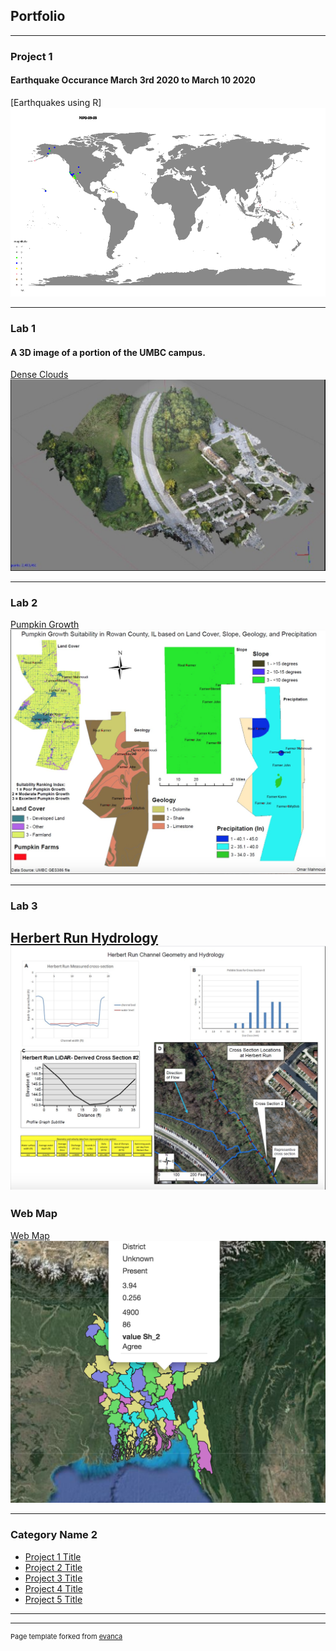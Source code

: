 ## Portfolio

---
### Project 1 
#### Earthquake Occurance March 3rd 2020  to March 10 2020 

[Earthquakes using R]
<img src="images/earthquakes2.gif?raw=true"/>



---
### Lab 1
#### A 3D image of a portion of the UMBC campus.

[Dense Clouds](/clouds.md)
[<img src="images/Dense_cloud_screenshot.png?raw=true"/>](/clouds.md)


---
### Lab 2 
[Pumpkin Growth](/pumpkins.md)
[<img src="images/IL_pumpkins.png?raw=true"/>](/pumpkins.md)

---
### Lab 3
[Herbert Run Hydrology](/herbert_run.md)
[<img src="images/herbert_run.png?raw=true"/>](/herbert_run.md)
---
### Web Map

[Web Map](/web_map_gazipur/index.html)
[<img src="images/webmap.png?raw=true"/>](/web_map_gazipur/index.html)

---

### Category Name 2

- [Project 1 Title](http://example.com/)
- [Project 2 Title](http://example.com/)
- [Project 3 Title](http://example.com/)
- [Project 4 Title](http://example.com/)
- [Project 5 Title](http://example.com/)

---




---
<p style="font-size:11px">Page template forked from <a href="https://github.com/evanca/quick-portfolio">evanca</a></p>
<!-- Remove above link if you don't want to attibute -->
